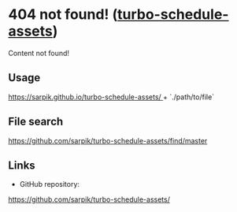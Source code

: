 # 404 not found! ([turbo-schedule-**assets**](./README.md))

Content not found!

## Usage

<a href="https://sarpik.github.io/turbo-schedule-assets/">
	https://sarpik.github.io/turbo-schedule-assets/
</a> + `./path/to/file`

## File search

<a href="https://github.com/sarpik/turbo-schedule-assets/find/master">
	https://github.com/sarpik/turbo-schedule-assets/find/master
</a>

## Links

* GitHub repository:

<a href="https://github.com/sarpik/turbo-schedule-assets/">
	https://github.com/sarpik/turbo-schedule-assets/
</a>
